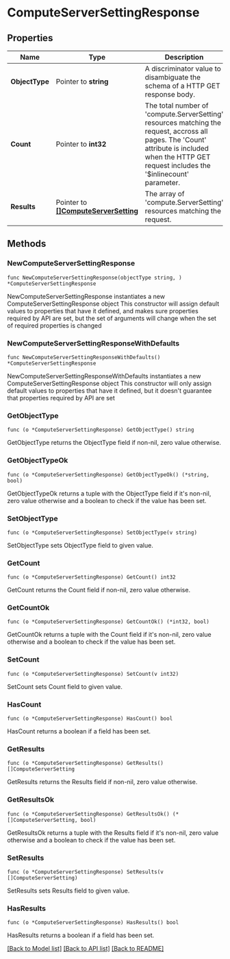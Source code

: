 # ComputeServerSettingResponse

## Properties

Name | Type | Description | Notes
------------ | ------------- | ------------- | -------------
**ObjectType** | Pointer to **string** | A discriminator value to disambiguate the schema of a HTTP GET response body. | 
**Count** | Pointer to **int32** | The total number of &#39;compute.ServerSetting&#39; resources matching the request, accross all pages. The &#39;Count&#39; attribute is included when the HTTP GET request includes the &#39;$inlinecount&#39; parameter. | [optional] 
**Results** | Pointer to [**[]ComputeServerSetting**](compute.ServerSetting.md) | The array of &#39;compute.ServerSetting&#39; resources matching the request. | [optional] 

## Methods

### NewComputeServerSettingResponse

`func NewComputeServerSettingResponse(objectType string, ) *ComputeServerSettingResponse`

NewComputeServerSettingResponse instantiates a new ComputeServerSettingResponse object
This constructor will assign default values to properties that have it defined,
and makes sure properties required by API are set, but the set of arguments
will change when the set of required properties is changed

### NewComputeServerSettingResponseWithDefaults

`func NewComputeServerSettingResponseWithDefaults() *ComputeServerSettingResponse`

NewComputeServerSettingResponseWithDefaults instantiates a new ComputeServerSettingResponse object
This constructor will only assign default values to properties that have it defined,
but it doesn't guarantee that properties required by API are set

### GetObjectType

`func (o *ComputeServerSettingResponse) GetObjectType() string`

GetObjectType returns the ObjectType field if non-nil, zero value otherwise.

### GetObjectTypeOk

`func (o *ComputeServerSettingResponse) GetObjectTypeOk() (*string, bool)`

GetObjectTypeOk returns a tuple with the ObjectType field if it's non-nil, zero value otherwise
and a boolean to check if the value has been set.

### SetObjectType

`func (o *ComputeServerSettingResponse) SetObjectType(v string)`

SetObjectType sets ObjectType field to given value.


### GetCount

`func (o *ComputeServerSettingResponse) GetCount() int32`

GetCount returns the Count field if non-nil, zero value otherwise.

### GetCountOk

`func (o *ComputeServerSettingResponse) GetCountOk() (*int32, bool)`

GetCountOk returns a tuple with the Count field if it's non-nil, zero value otherwise
and a boolean to check if the value has been set.

### SetCount

`func (o *ComputeServerSettingResponse) SetCount(v int32)`

SetCount sets Count field to given value.

### HasCount

`func (o *ComputeServerSettingResponse) HasCount() bool`

HasCount returns a boolean if a field has been set.

### GetResults

`func (o *ComputeServerSettingResponse) GetResults() []ComputeServerSetting`

GetResults returns the Results field if non-nil, zero value otherwise.

### GetResultsOk

`func (o *ComputeServerSettingResponse) GetResultsOk() (*[]ComputeServerSetting, bool)`

GetResultsOk returns a tuple with the Results field if it's non-nil, zero value otherwise
and a boolean to check if the value has been set.

### SetResults

`func (o *ComputeServerSettingResponse) SetResults(v []ComputeServerSetting)`

SetResults sets Results field to given value.

### HasResults

`func (o *ComputeServerSettingResponse) HasResults() bool`

HasResults returns a boolean if a field has been set.


[[Back to Model list]](../README.md#documentation-for-models) [[Back to API list]](../README.md#documentation-for-api-endpoints) [[Back to README]](../README.md)


